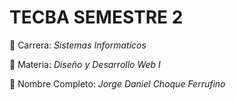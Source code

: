 # TECBA SEMESTRE 2

:newspaper: Carrera: *Sistemas Informaticos*

:notebook: Materia: *Diseño y Desarrollo Web I* 

:bust_in_silhouette: Nombre Completo: *Jorge Daniel Choque Ferrufino*
